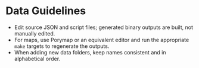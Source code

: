 # Data Guidelines

- Edit source JSON and script files; generated binary outputs are built, not manually edited.
- For maps, use Porymap or an equivalent editor and run the appropriate `make` targets to regenerate the outputs.
- When adding new data folders, keep names consistent and in alphabetical order.
